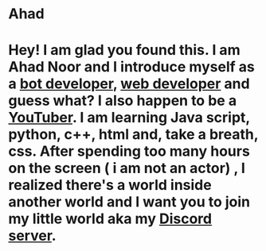 <h1>Ahad<h1>

Hey! I am glad you found this. I am Ahad Noor and I introduce myself as a [bot developer](https://www.vivre.cf), [web developer](https://www.itscruel.cf) and guess what? I also happen to be a [YouTuber](https://www.youtube.com/channel/UC5vCNtDoHuJTOMD8oqL7AgQ). I am learning Java script, python, c++, html and, take a breath, css. After spending too many hours on the screen ( i am not an actor) , I realized there's a world inside another world and I want you to join my little world aka my [Discord server](https://discord.gg/Ncsc5pRNgf).

<!---
CruelDev69/CruelDev69 is a ✨ special ✨ repository because its `README.md` (this file) appears on your GitHub profile.
You can click the Preview link to take a look at your changes.
--->
